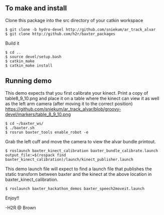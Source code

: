 To make and install
-------------------

Clone this package into the src directory of your catkin workspace

```
$ git clone -b hydro-devel http://github.com/sniekum/ar_track_alvar
$ git clone http://github.com/h2r/baxter_packages
```

Build it
```
$ cd .. 
$ source devel/setup.bash
$ catkin_make
$ catkin_make install
```


Running demo
-------------------
This demo expects that you first calibrate your kinect. Print a copy of table8_9_10.png and place it on a table where the kinect can view it as well as the left arm camera (after moving it to the correct position)
https://github.com/sniekum/ar_track_alvar/blob/groovy-devel/markers/table_8_9_10.png



```
$ cd ~/baxter_ws/
$ ./baxter.sh
$ rosrun baxter_tools enable_robot -e
```

Grab the left cuff and move the camera to view the alvar bundle printout.

```
$ roslaunch baxter_kinect_calibration baxter_bundle_calibrate.launch output_file:=$(rospack find baxter_kinect_calibration)/launch/kinect_publisher.launch
```

This demo launch file will expect to find a launch file that publishes the static transform between baxter and the kinect at the above location in baxter_kinect_calibration. 

```
$ roslaunch baxter_hackathon_demos baxter_speech2moveit.launch

```

Enjoy!!

-H2R @ Brown
